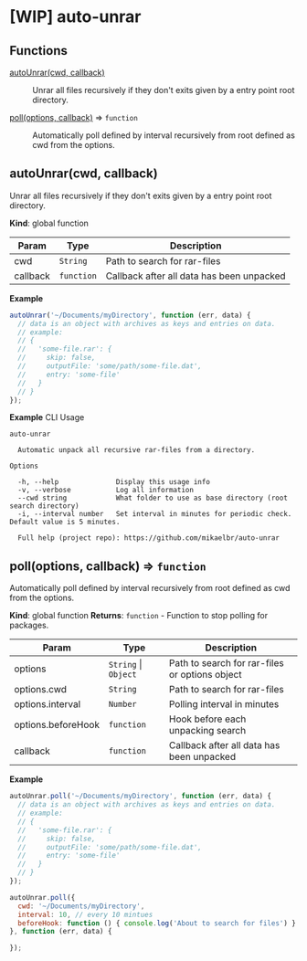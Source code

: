 # [WIP] auto-unrar

## Functions

<dl>
<dt><a href="#autoUnrar">autoUnrar(cwd, callback)</a></dt>
<dd><p>Unrar all files recursively if they don&#39;t exits given by
a entry point root directory.</p>
</dd>
<dt><a href="#poll">poll(options, callback)</a> ⇒ <code>function</code></dt>
<dd><p>Automatically poll defined by interval recursively from root
defined as cwd from the options.</p>
</dd>
</dl>

<a name="autoUnrar"></a>
## autoUnrar(cwd, callback)
Unrar all files recursively if they don't exits given by
a entry point root directory.

**Kind**: global function

| Param | Type | Description |
| --- | --- | --- |
| cwd | <code>String</code> | Path to search for rar-files |
| callback | <code>function</code> | Callback after all data has been unpacked |

**Example**
```js
autoUnrar('~/Documents/myDirectory', function (err, data) {
  // data is an object with archives as keys and entries on data.
  // example:
  // {
  //   'some-file.rar': {
  //     skip: false,
  //     outputFile: 'some/path/some-file.dat',
  //     entry: 'some-file'
  //   }
  // }
});
```
**Example**
CLI Usage
```
auto-unrar

  Automatic unpack all recursive rar-files from a directory.

Options

  -h, --help              Display this usage info
  -v, --verbose           Log all information
  --cwd string            What folder to use as base directory (root search directory)
  -i, --interval number   Set interval in minutes for periodic check. Default value is 5 minutes.

  Full help (project repo): https://github.com/mikaelbr/auto-unrar
```
<a name="poll"></a>
## poll(options, callback) ⇒ <code>function</code>
Automatically poll defined by interval recursively from root
defined as cwd from the options.

**Kind**: global function
**Returns**: <code>function</code> - Function to stop polling for packages.

| Param | Type | Description |
| --- | --- | --- |
| options | <code>String</code> &#124; <code>Object</code> | Path to search for rar-files or options object |
| options.cwd | <code>String</code> | Path to search for rar-files |
| options.interval | <code>Number</code> | Polling interval in minutes |
| options.beforeHook | <code>function</code> | Hook before each unpacking search |
| callback | <code>function</code> | Callback after all data has been unpacked |

**Example**
```js
autoUnrar.poll('~/Documents/myDirectory', function (err, data) {
  // data is an object with archives as keys and entries on data.
  // example:
  // {
  //   'some-file.rar': {
  //     skip: false,
  //     outputFile: 'some/path/some-file.dat',
  //     entry: 'some-file'
  //   }
  // }
});

autoUnrar.poll({
  cwd: '~/Documents/myDirectory',
  interval: 10, // every 10 mintues
  beforeHook: function () { console.log('About to search for files') }
}, function (err, data) {

});
```
